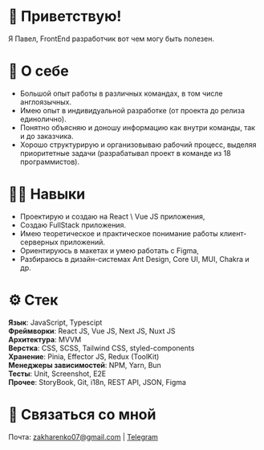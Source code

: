 # 🙂 Приветствую!
Я Павел, FrontEnd разработчик вот чем могу быть полезен.

# 🤳 О себе
- Большой опыт работы в различных командах, в том числе англоязычных.
- Имею опыт в индивидуальной разработке (от проекта до релиза единолично).
- Понятно объясняю и доношу информацию как внутри команды, так и до заказчика.
- Хорошо структурирую и организовываю рабочий процесс, выделяя приоритетные задачи (разрабатывал проект в команде из 18 программистов).

# 🧑‍💻 Навыки
- Проектирую и создаю на React \ Vue JS приложения,
- Создаю FullStack приложения.
- Имею теоретическое и практическое понимание работы клиент-серверных приложений.
- Ориентируюсь в макетах и умею работать с Figma,
- Разбираюсь в дизайн-системах Ant Design, Core UI, MUI, Chakra и др.

# ⚙️ Стек  
**Язык**: JavaScript, Typescipt\
**Фреймворки**: React JS, Vue JS, Next JS, Nuxt JS\
**Архитектура**: MVVM\
**Верстка**: CSS, SCSS, Tailwind CSS, styled-components \
**Хранение**: Pinia, Effector JS, Redux (ToolKit)\
**Менеджеры зависимостей**: NPM, Yarn, Bun\
**Тесты**: Unit, Screenshot, E2E\
**Прочее**: StoryBook, Git, i18n, REST API, JSON, Figma

# 💬 Связаться со мной
Почта: zakharenko07@gmail.com | [Telegram](https://t.me/evilinarm)
